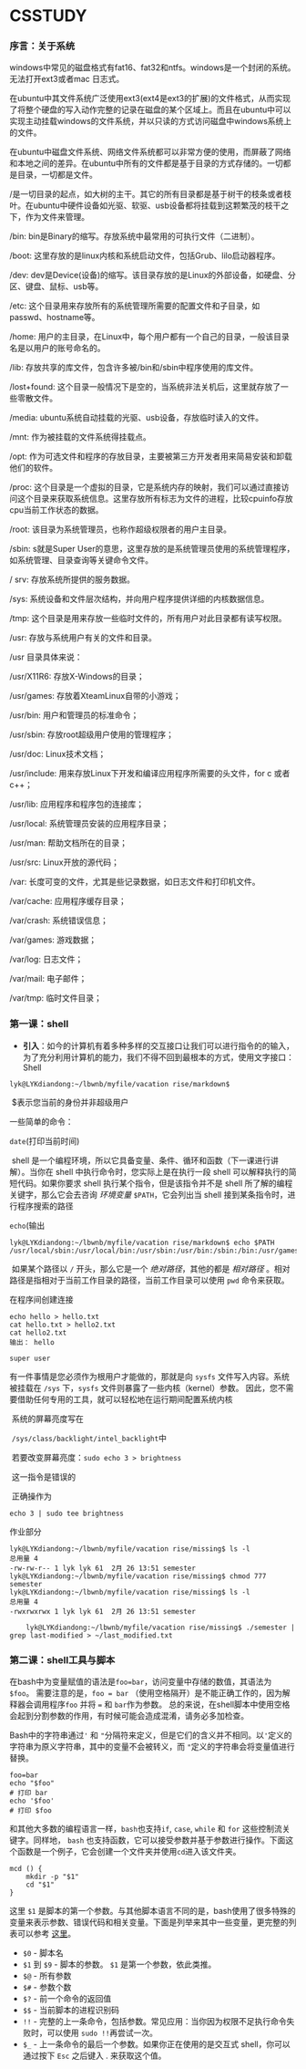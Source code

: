 # CSSTUDY

### 序言：关于系统

windows中常见的磁盘格式有fat16、fat32和ntfs。windows是一个封闭的系统。无法打开ext3或者mac 日志式。

在ubuntu中其文件系统广泛使用ext3(ext4是ext3的扩展)的文件格式，从而实现了将整个硬盘的写入动作完整的记录在磁盘的某个区域上。而且在ubuntu中可以实现主动挂载windows的文件系统，并以只读的方式访问磁盘中windows系统上的文件。

在ubuntu中磁盘文件系统、网络文件系统都可以非常方便的使用，而屏蔽了网络和本地之间的差异。在ubuntu中所有的文件都是基于目录的方式存储的。一切都是目录，一切都是文件。

/是一切目录的起点，如大树的主干。其它的所有目录都是基于树干的枝条或者枝叶。在ubuntu中硬件设备如光驱、软驱、usb设备都将挂载到这颗繁茂的枝干之下，作为文件来管理。

/bin: bin是Binary的缩写。存放系统中最常用的可执行文件（二进制）。

/boot: 这里存放的是linux内核和系统启动文件，包括Grub、lilo启动器程序。

/dev: dev是Device(设备)的缩写。该目录存放的是Linux的外部设备，如硬盘、分区、键盘、鼠标、usb等。

/etc: 这个目录用来存放所有的系统管理所需要的配置文件和子目录，如passwd、hostname等。

/home: 用户的主目录，在Linux中，每个用户都有一个自己的目录，一般该目录名是以用户的账号命名的。

/lib: 存放共享的库文件，包含许多被/bin和/sbin中程序使用的库文件。

/lost+found: 这个目录一般情况下是空的，当系统非法关机后，这里就存放了一些零散文件。

/media: ubuntu系统自动挂载的光驱、usb设备，存放临时读入的文件。

/mnt: 作为被挂载的文件系统得挂载点。

/opt: 作为可选文件和程序的存放目录，主要被第三方开发者用来简易安装和卸载他们的软件。

/proc: 这个目录是一个虚拟的目录，它是系统内存的映射，我们可以通过直接访问这个目录来获取系统信息。这里存放所有标志为文件的进程，比较cpuinfo存放cpu当前工作状态的数据。

/root: 该目录为系统管理员，也称作超级权限者的用户主目录。

/sbin: s就是Super User的意思，这里存放的是系统管理员使用的系统管理程序，如系统管理、目录查询等关键命令文件。

/ srv: 存放系统所提供的服务数据。

/sys: 系统设备和文件层次结构，并向用户程序提供详细的内核数据信息。

/tmp: 这个目录是用来存放一些临时文件的，所有用户对此目录都有读写权限。

/usr: 存放与系统用户有关的文件和目录。

/usr 目录具体来说：

/usr/X11R6: 存放X-Windows的目录；

/usr/games: 存放着XteamLinux自带的小游戏；

/usr/bin: 用户和管理员的标准命令；

/usr/sbin: 存放root超级用户使用的管理程序；

/usr/doc: Linux技术文档；

/usr/include: 用来存放Linux下开发和编译应用程序所需要的头文件，for c 或者c++；

/usr/lib: 应用程序和程序包的连接库；

/usr/local: 系统管理员安装的应用程序目录；

/usr/man: 帮助文档所在的目录；

/usr/src: Linux开放的源代码；

/var: 长度可变的文件，尤其是些记录数据，如日志文件和打印机文件。

/var/cache: 应用程序缓存目录；

/var/crash: 系统错误信息；

/var/games: 游戏数据；

/var/log: 日志文件；

/var/mail: 电子邮件；

/var/tmp: 临时文件目录；

### 第一课：shell

* **引入**：如今的计算机有着多种多样的交互接口让我们可以进行指令的的输入，为了充分利用计算机的能力，我们不得不回到最根本的方式，使用文字接口：Shell

```
lyk@LYKdiandong:~/lbwnb/myfile/vacation rise/markdown$ 
```

​		$表示您当前的身份并非超级用户

一些简单的命令：

`date`(打印当前时间)

​		shell 是一个编程环境，所以它具备变量、条件、循环和函数（下一课进行讲解）。当你在 shell 中执行命令时，您实际上是在执行一段  shell 可以解释执行的简短代码。如果你要求 shell 执行某个指令，但是该指令并不是 shell 所了解的编程关键字，那么它会去咨询 *环境变量*  `$PATH`，它会列出当 shell 接到某条指令时，进行程序搜索的路径

`echo`(输出

```
lyk@LYKdiandong:~/lbwnb/myfile/vacation rise/markdown$ echo $PATH
/usr/local/sbin:/usr/local/bin:/usr/sbin:/usr/bin:/sbin:/bin:/usr/games:/usr/local/games:/snap/bin:/snap/bin
```

​		如果某个路径以 `/` 开头，那么它是一个 *绝对路径*，其他的都是 *相对路径* 。相对路径是指相对于当前工作目录的路径，当前工作目录可以使用 `pwd` 命令来获取。

在程序间创建连接

```
echo hello > hello.txt
cat hello.txt > hello2.txt
cat hello2.txt
输出： hello
```

`super user `

有一件事情是您必须作为根用户才能做的，那就是向 `sysfs` 文件写入内容。系统被挂载在 `/sys` 下，`sysfs` 文件则暴露了一些内核（kernel）参数。 因此，您不需要借助任何专用的工具，就可以轻松地在运行期间配置系统内核

​		系统的屏幕亮度写在

​		`/sys/class/backlight/intel_backlight`中

​		若要改变屏幕亮度：`sudo echo 3 > brightness`

​		这一指令是错误的

​		正确操作为

```
echo 3 | sudo tee brightness
```

作业部分



```
lyk@LYKdiandong:~/lbwnb/myfile/vacation rise/missing$ ls -l
总用量 4
-rw-rw-r-- 1 lyk lyk 61  2月 26 13:51 semester
lyk@LYKdiandong:~/lbwnb/myfile/vacation rise/missing$ chmod 777 semester 
lyk@LYKdiandong:~/lbwnb/myfile/vacation rise/missing$ ls -l
总用量 4
-rwxrwxrwx 1 lyk lyk 61  2月 26 13:51 semester
```

		lyk@LYKdiandong:~/lbwnb/myfile/vacation rise/missing$ ./semester | grep last-modified > ~/last_modified.txt


### 第二课：shell工具与脚本

在bash中为变量赋值的语法是`foo=bar`，访问变量中存储的数值，其语法为 `$foo`。 需要注意的是，`foo = bar` （使用空格隔开）是不能正确工作的，因为解释器会调用程序`foo` 并将 `=` 和 `bar`作为参数。 总的来说，在shell脚本中使用空格会起到分割参数的作用，有时候可能会造成混淆，请务必多加检查。

Bash中的字符串通过`'` 和 `"`分隔符来定义，但是它们的含义并不相同。以`'`定义的字符串为原义字符串，其中的变量不会被转义，而 `"`定义的字符串会将变量值进行替换。

```
foo=bar
echo "$foo"
# 打印 bar
echo '$foo'
# 打印 $foo
```

和其他大多数的编程语言一样，`bash`也支持`if`, `case`, `while` 和 `for` 这些控制流关键字。同样地， `bash` 也支持函数，它可以接受参数并基于参数进行操作。下面这个函数是一个例子，它会创建一个文件夹并使用`cd`进入该文件夹。

```
mcd () {
    mkdir -p "$1"
    cd "$1"
}
```

这里 `$1` 是脚本的第一个参数。与其他脚本语言不同的是，bash使用了很多特殊的变量来表示参数、错误代码和相关变量。下面是列举来其中一些变量，更完整的列表可以参考 [这里](https://www.tldp.org/LDP/abs/html/special-chars.html)。

- `$0` - 脚本名
- `$1` 到 `$9` - 脚本的参数。 `$1` 是第一个参数，依此类推。
- `$@` - 所有参数
- `$#` - 参数个数
- `$?` - 前一个命令的返回值
- `$$` - 当前脚本的进程识别码
- `!!` - 完整的上一条命令，包括参数。常见应用：当你因为权限不足执行命令失败时，可以使用 `sudo !!`再尝试一次。
- `$_` - 上一条命令的最后一个参数。如果你正在使用的是交互式 shell，你可以通过按下 `Esc` 之后键入 . 来获取这个值。

​		
